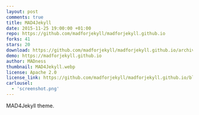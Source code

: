 ```yaml
---
layout: post
comments: true
title: MAD4Jekyll
date: 2015-11-25 19:00:00 +01:00
repo: https://github.com/madforjekyll/madforjekyll.github.io
forks: 41
stars: 20
download: https://github.com/madforjekyll/madforjekyll.github.io/archive/master.zip
demo: https://madforjekyll.github.io
author: MADness
thumbnail: MAD4Jekyll.webp
license: Apache 2.0
license_link: https://github.com/madforjekyll/madforjekyll.github.io/blob/master/Apache%20LICENSE%20Version%202.0.markdown
carlousel:
  - 'screenshot.png'
---
```


MAD4Jekyll theme.
